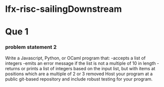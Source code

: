 # lfx-risc-sailingDownstream

# Que 1
### problem statement 2

Write a Javascript, Python, or OCaml program that:
-accepts a list of integers
-emits an error message if the list is not a multiple of 10 in length
-returns or prints a list of integers based on the input list, but with items at positions which are a multiple of 2 or 3 removed
Host your program at a public git-based repository and include robust testing for your program. 

